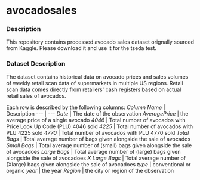 # avocadosales

### Description 
This repository contains processed avocado sales dataset orignally sourced from Kaggle.
Please download it and use it for the tseda test. 

### Dataset Description
The dataset contains historical data on avocado prices and sales volumes of weekly retail scan data of supermarkets in multiple US regions. Retail scan data comes directly from retailers' cash registers based on actual retail sales of avocados. 

Each row is described by the following columns:
*Column Name* | Description
--- | ---
*Date* | The date of the observation
*AveragePrice* | the average price of a single avocado
*4046* | Total number of avocados with Price Look Up Code (PLU) 4046 sold
*4225* | Total number of avocados with PLU 4225 sold
*4770* | Total number of avocados with PLU 4770 sold
*Total Bags* | Total average number of bags given alongside the sale of avocados
*Small Bags* | Total average number of (small) bags given alongside the sale of avocadoes
*Large Bags* | Total average number of (large) bags given alongside the sale of avocadoes
*X Large Bags* | Total average number of (Xlarge) bags given alongside the sale of avocadoes
*type* | conventional or organic
*year* | the year
*Region* | the city or region of the observation
